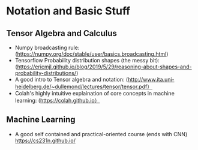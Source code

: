 # Notation and Basic Stuff

## Tensor Algebra and Calculus
- Numpy broadcasting rule: (https://numpy.org/doc/stable/user/basics.broadcasting.html)
- Tensorflow Probability distribution shapes (the messy bit): (https://ericmjl.github.io/blog/2019/5/29/reasoning-about-shapes-and-probability-distributions/)
- A good intro to Tensor algebra and notation: (http://www.ita.uni-heidelberg.de/~dullemond/lectures/tensor/tensor.pdf）
- Colah's highly intuitive explaination of core concepts in machine learning: (https://colah.github.io）

## Machine Learning
- A good self contained and practical-oriented course (ends with CNN) https://cs231n.github.io/
